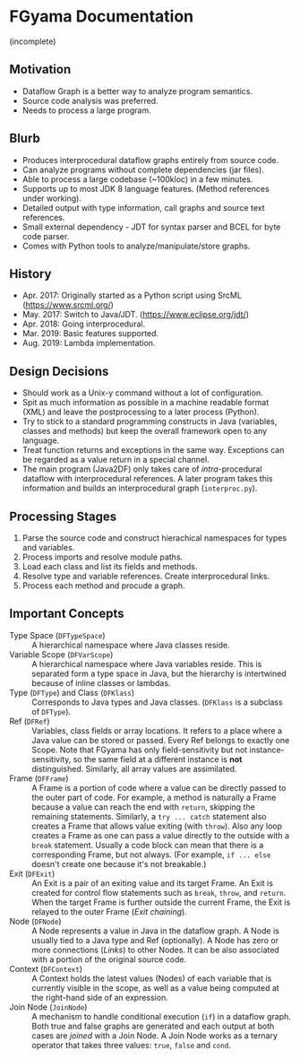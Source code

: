 # FGyama Documentation

(incomplete)

## Motivation

 - Dataflow Graph is a better way to analyze program semantics.
 - Source code analysis was preferred.
 - Needs to process a large program.

## Blurb

 - Produces interprocedural dataflow graphs entirely from source code.
 - Can analyze programs without complete dependencies (jar files).
 - Able to process a large codebase (~100kloc) in a few minutes.
 - Supports up to most JDK 8 language features. (Method references under working).
 - Detailed output with type information, call graphs and source text references.
 - Small external dependency - JDT for syntax parser and BCEL for byte code parser.
 - Comes with Python tools to analyze/manipulate/store graphs.

## History

 - Apr. 2017: Originally started as a Python script using SrcML (https://www.srcml.org/)
 - May. 2017: Switch to Java/JDT. (https://www.eclipse.org/jdt/)
 - Apr. 2018: Going interprocedural.
 - Mar. 2019: Basic features supported.
 - Aug. 2019: Lambda implementation.

## Design Decisions

 - Should work as a Unix-y command without a lot of configuration.
 - Spit as much information as possible in a machine readable format (XML) and
   leave the postprocessing to a later process (Python).
 - Try to stick to a standard programming constructs in Java (variables, classes
   and methods) but keep the overall framework open to any language.
 - Treat function returns and exceptions in the same way.
   Exceptions can be regarded as a value return in a special channel.
 - The main program (Java2DF) only takes care of *intra*-procedural dataflow
   with interprocedural references. A later program takes this
   information and builds an interprocedural graph (`interproc.py`).

## Processing Stages

 1. Parse the source code and construct hierachical namespaces for
    types and variables.
 2. Process imports and resolve module paths.
 3. Load each class and list its fields and methods.
 4. Resolve type and variable references. Create interprocedural links.
 5. Process each method and procude a graph.

## Important Concepts

<dl>
<dt> Type Space (<code>DFTypeSpace</code>)
<dd> A hierarchical namespace where Java classes reside.

<dt> Variable Scope (<code>DFVarScope</code>)
<dd> A hierarchical namespace where Java variables reside.
     This is separated form a type space in Java, but the hierarchy is
     intertwined because of inline classes or lambdas.

<dt> Type (<code>DFType</code>) and Class (<code>DFKlass</code>)
<dd> Corresponds to Java types and Java classes.
     (<code>DFKlass</code> is a subclass of <code>DFType</code>).

<dt> Ref (<code>DFRef</code>)
<dd> Variables, class fields or array locations.
     It refers to a place where a Java value can be stored or passed.
     Every Ref belongs to exactly one Scope.
     Note that FGyama has only field-sensitivity but not instance-
     sensitivity, so the same field at a different instance is <strong>not</strong>
     distinguished. Similarly, all array values are assimilated.

<dt> Frame (<code>DFFrame</code>)
<dd> A Frame is a portion of code where a value can be directly passed
     to the outer part of code. For example, a method is naturally a Frame
     because a value can reach the end with <code>return</code>,
     skipping the remaining statements. Similarly, a <code>try ... catch</code>
     statement also creates a Frame that allows value exiting
     (with <code>throw</code>). Also any loop creates a Frame as one can
     pass a value directly to the outside with a <code>break</code> statement.
     Usually a code block can mean that there is a corresponding Frame, but
     not always. (For example, <code>if ... else</code> doesn't create one
     because it's not breakable.)

<dt> Exit (<code>DFExit</code>)
<dd> An Exit is a pair of an exiting value and its target Frame.
     An Exit is created for control flow statements such as
     <code>break</code>, <code>throw</code>, and <code>return</code>.
     When the target Frame is further outside the current Frame,
     the Exit is relayed to the outer Frame (<em>Exit chaining</em>).

<dt> Node (<code>DFNode</code>)
<dd> A Node represents a value in Java in the dataflow graph.
     A Node is usually tied to a Java type and Ref (optionally).
     A Node has zero or more connections (<em>Links</em>) to other Nodes.
     It can be also associated with a portion of the original source code.

<dt> Context (<code>DFContext</code>)
<dd> A Context holds the latest values (Nodes) of each variable
     that is currently visible in the scope, as well as a value being
     computed at the right-hand side of an expression.

<dt> Join Node (<code>JoinNode</code>)
<dd> A mechanism to handle conditional execution (<code>if</code>) in a
     dataflow graph. Both true and false graphs are generated and each
     output at both cases are <em>joined</em> with a Join Node.
     A Join Node works as a ternary operator that takes three values:
     <code>true</code>, <code>false</code> and <code>cond</code>.

</dl>
